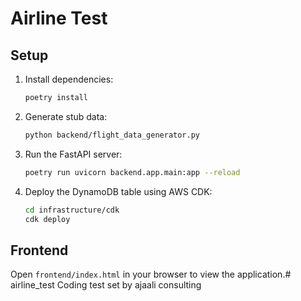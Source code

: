 # Airline Test

## Setup

1. Install dependencies:
    ```sh
    poetry install
    ```

2. Generate stub data:
    ```sh
    python backend/flight_data_generator.py
    ```

3. Run the FastAPI server:
    ```sh
    poetry run uvicorn backend.app.main:app --reload
    ```

4. Deploy the DynamoDB table using AWS CDK:
    ```sh
    cd infrastructure/cdk
    cdk deploy
    ```

## Frontend

Open `frontend/index.html` in your browser to view the application.# airline_test
Coding test set by ajaali consulting
